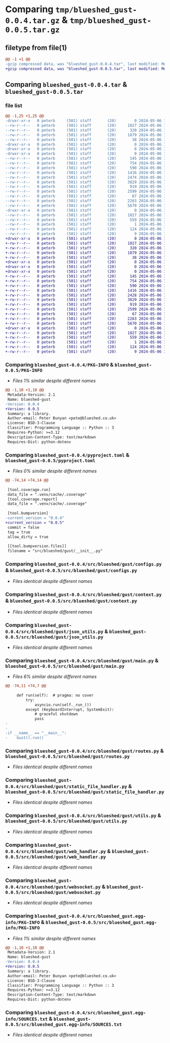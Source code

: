 # Comparing `tmp/blueshed_gust-0.0.4.tar.gz` & `tmp/blueshed_gust-0.0.5.tar.gz`

## filetype from file(1)

```diff
@@ -1 +1 @@
-gzip compressed data, was "blueshed_gust-0.0.4.tar", last modified: Mon May  6 16:43:10 2024, max compression
+gzip compressed data, was "blueshed_gust-0.0.5.tar", last modified: Mon May  6 16:45:46 2024, max compression
```

## Comparing `blueshed_gust-0.0.4.tar` & `blueshed_gust-0.0.5.tar`

### file list

```diff
@@ -1,25 +1,25 @@
-drwxr-xr-x   0 peterb     (501) staff       (20)        0 2024-05-06 16:43:10.485919 blueshed_gust-0.0.4/
--rw-r--r--   0 peterb     (501) staff       (20)     1027 2024-05-06 16:43:10.485739 blueshed_gust-0.0.4/PKG-INFO
--rw-r--r--   0 peterb     (501) staff       (20)      320 2024-05-06 13:29:02.000000 blueshed_gust-0.0.4/README.md
--rw-r--r--   0 peterb     (501) staff       (20)     1879 2024-05-06 16:43:04.000000 blueshed_gust-0.0.4/pyproject.toml
--rw-r--r--   0 peterb     (501) staff       (20)       38 2024-05-06 16:43:10.485955 blueshed_gust-0.0.4/setup.cfg
-drwxr-xr-x   0 peterb     (501) staff       (20)        0 2024-05-06 16:43:10.483008 blueshed_gust-0.0.4/src/
-drwxr-xr-x   0 peterb     (501) staff       (20)        0 2024-05-06 16:43:10.482949 blueshed_gust-0.0.4/src/blueshed/
-drwxr-xr-x   0 peterb     (501) staff       (20)        0 2024-05-06 16:43:10.484519 blueshed_gust-0.0.4/src/blueshed/gust/
--rw-r--r--   0 peterb     (501) staff       (20)      145 2024-05-06 16:43:04.000000 blueshed_gust-0.0.4/src/blueshed/gust/__init__.py
--rw-r--r--   0 peterb     (501) staff       (20)      754 2024-05-06 10:00:21.000000 blueshed_gust-0.0.4/src/blueshed/gust/configs.py
--rw-r--r--   0 peterb     (501) staff       (20)      590 2024-05-06 10:00:21.000000 blueshed_gust-0.0.4/src/blueshed/gust/context.py
--rw-r--r--   0 peterb     (501) staff       (20)     1416 2024-05-06 10:00:21.000000 blueshed_gust-0.0.4/src/blueshed/gust/json_utils.py
--rw-r--r--   0 peterb     (501) staff       (20)     2474 2024-05-06 16:40:48.000000 blueshed_gust-0.0.4/src/blueshed/gust/main.py
--rw-r--r--   0 peterb     (501) staff       (20)     3829 2024-05-06 14:08:50.000000 blueshed_gust-0.0.4/src/blueshed/gust/routes.py
--rw-r--r--   0 peterb     (501) staff       (20)      919 2024-05-06 10:00:21.000000 blueshed_gust-0.0.4/src/blueshed/gust/static_file_handler.py
--rw-r--r--   0 peterb     (501) staff       (20)     2599 2024-05-06 13:33:43.000000 blueshed_gust-0.0.4/src/blueshed/gust/utils.py
--rw-r--r--   0 peterb     (501) staff       (20)       67 2024-05-06 13:33:43.000000 blueshed_gust-0.0.4/src/blueshed/gust/web.py
--rw-r--r--   0 peterb     (501) staff       (20)     2263 2024-05-06 10:00:21.000000 blueshed_gust-0.0.4/src/blueshed/gust/web_handler.py
--rw-r--r--   0 peterb     (501) staff       (20)     5670 2024-05-06 10:28:00.000000 blueshed_gust-0.0.4/src/blueshed/gust/websocket.py
-drwxr-xr-x   0 peterb     (501) staff       (20)        0 2024-05-06 16:43:10.485216 blueshed_gust-0.0.4/src/blueshed_gust.egg-info/
--rw-r--r--   0 peterb     (501) staff       (20)     1027 2024-05-06 16:43:10.000000 blueshed_gust-0.0.4/src/blueshed_gust.egg-info/PKG-INFO
--rw-r--r--   0 peterb     (501) staff       (20)      559 2024-05-06 16:43:10.000000 blueshed_gust-0.0.4/src/blueshed_gust.egg-info/SOURCES.txt
--rw-r--r--   0 peterb     (501) staff       (20)        1 2024-05-06 16:43:10.000000 blueshed_gust-0.0.4/src/blueshed_gust.egg-info/dependency_links.txt
--rw-r--r--   0 peterb     (501) staff       (20)      124 2024-05-06 16:43:10.000000 blueshed_gust-0.0.4/src/blueshed_gust.egg-info/requires.txt
--rw-r--r--   0 peterb     (501) staff       (20)        9 2024-05-06 16:43:10.000000 blueshed_gust-0.0.4/src/blueshed_gust.egg-info/top_level.txt
+drwxr-xr-x   0 peterb     (501) staff       (20)        0 2024-05-06 16:45:46.954635 blueshed_gust-0.0.5/
+-rw-r--r--   0 peterb     (501) staff       (20)     1027 2024-05-06 16:45:46.954460 blueshed_gust-0.0.5/PKG-INFO
+-rw-r--r--   0 peterb     (501) staff       (20)      320 2024-05-06 13:29:02.000000 blueshed_gust-0.0.5/README.md
+-rw-r--r--   0 peterb     (501) staff       (20)     1879 2024-05-06 16:45:44.000000 blueshed_gust-0.0.5/pyproject.toml
+-rw-r--r--   0 peterb     (501) staff       (20)       38 2024-05-06 16:45:46.954670 blueshed_gust-0.0.5/setup.cfg
+drwxr-xr-x   0 peterb     (501) staff       (20)        0 2024-05-06 16:45:46.951951 blueshed_gust-0.0.5/src/
+drwxr-xr-x   0 peterb     (501) staff       (20)        0 2024-05-06 16:45:46.951892 blueshed_gust-0.0.5/src/blueshed/
+drwxr-xr-x   0 peterb     (501) staff       (20)        0 2024-05-06 16:45:46.953322 blueshed_gust-0.0.5/src/blueshed/gust/
+-rw-r--r--   0 peterb     (501) staff       (20)      145 2024-05-06 16:45:44.000000 blueshed_gust-0.0.5/src/blueshed/gust/__init__.py
+-rw-r--r--   0 peterb     (501) staff       (20)      754 2024-05-06 10:00:21.000000 blueshed_gust-0.0.5/src/blueshed/gust/configs.py
+-rw-r--r--   0 peterb     (501) staff       (20)      590 2024-05-06 10:00:21.000000 blueshed_gust-0.0.5/src/blueshed/gust/context.py
+-rw-r--r--   0 peterb     (501) staff       (20)     1416 2024-05-06 10:00:21.000000 blueshed_gust-0.0.5/src/blueshed/gust/json_utils.py
+-rw-r--r--   0 peterb     (501) staff       (20)     2428 2024-05-06 16:44:57.000000 blueshed_gust-0.0.5/src/blueshed/gust/main.py
+-rw-r--r--   0 peterb     (501) staff       (20)     3829 2024-05-06 14:08:50.000000 blueshed_gust-0.0.5/src/blueshed/gust/routes.py
+-rw-r--r--   0 peterb     (501) staff       (20)      919 2024-05-06 10:00:21.000000 blueshed_gust-0.0.5/src/blueshed/gust/static_file_handler.py
+-rw-r--r--   0 peterb     (501) staff       (20)     2599 2024-05-06 13:33:43.000000 blueshed_gust-0.0.5/src/blueshed/gust/utils.py
+-rw-r--r--   0 peterb     (501) staff       (20)       67 2024-05-06 13:33:43.000000 blueshed_gust-0.0.5/src/blueshed/gust/web.py
+-rw-r--r--   0 peterb     (501) staff       (20)     2263 2024-05-06 10:00:21.000000 blueshed_gust-0.0.5/src/blueshed/gust/web_handler.py
+-rw-r--r--   0 peterb     (501) staff       (20)     5670 2024-05-06 10:28:00.000000 blueshed_gust-0.0.5/src/blueshed/gust/websocket.py
+drwxr-xr-x   0 peterb     (501) staff       (20)        0 2024-05-06 16:45:46.953981 blueshed_gust-0.0.5/src/blueshed_gust.egg-info/
+-rw-r--r--   0 peterb     (501) staff       (20)     1027 2024-05-06 16:45:46.000000 blueshed_gust-0.0.5/src/blueshed_gust.egg-info/PKG-INFO
+-rw-r--r--   0 peterb     (501) staff       (20)      559 2024-05-06 16:45:46.000000 blueshed_gust-0.0.5/src/blueshed_gust.egg-info/SOURCES.txt
+-rw-r--r--   0 peterb     (501) staff       (20)        1 2024-05-06 16:45:46.000000 blueshed_gust-0.0.5/src/blueshed_gust.egg-info/dependency_links.txt
+-rw-r--r--   0 peterb     (501) staff       (20)      124 2024-05-06 16:45:46.000000 blueshed_gust-0.0.5/src/blueshed_gust.egg-info/requires.txt
+-rw-r--r--   0 peterb     (501) staff       (20)        9 2024-05-06 16:45:46.000000 blueshed_gust-0.0.5/src/blueshed_gust.egg-info/top_level.txt
```

### Comparing `blueshed_gust-0.0.4/PKG-INFO` & `blueshed_gust-0.0.5/PKG-INFO`

 * *Files 1% similar despite different names*

```diff
@@ -1,10 +1,10 @@
 Metadata-Version: 2.1
 Name: blueshed-gust
-Version: 0.0.4
+Version: 0.0.5
 Summary: a library.
 Author-email: Peter Bunyan <pete@blueshed.co.uk>
 License: BSD-3-Clause
 Classifier: Programming Language :: Python :: 3
 Requires-Python: >=3.12
 Description-Content-Type: text/markdown
 Requires-Dist: python-dotenv
```

### Comparing `blueshed_gust-0.0.4/pyproject.toml` & `blueshed_gust-0.0.5/pyproject.toml`

 * *Files 0% similar despite different names*

```diff
@@ -74,14 +74,14 @@
 
 [tool.coverage.run]
 data_file = ".venv/cache/.coverage"
 [tool.coverage.report]
 data_file = ".venv/cache/.coverage"
 
 [tool.bumpversion]
-current_version = "0.0.4"
+current_version = "0.0.5"
 commit = false
 tag = true
 allow_dirty = true
 
 [[tool.bumpversion.files]]
 filename = "src/blueshed/gust/__init__.py"
```

### Comparing `blueshed_gust-0.0.4/src/blueshed/gust/configs.py` & `blueshed_gust-0.0.5/src/blueshed/gust/configs.py`

 * *Files identical despite different names*

### Comparing `blueshed_gust-0.0.4/src/blueshed/gust/context.py` & `blueshed_gust-0.0.5/src/blueshed/gust/context.py`

 * *Files identical despite different names*

### Comparing `blueshed_gust-0.0.4/src/blueshed/gust/json_utils.py` & `blueshed_gust-0.0.5/src/blueshed/gust/json_utils.py`

 * *Files identical despite different names*

### Comparing `blueshed_gust-0.0.4/src/blueshed/gust/main.py` & `blueshed_gust-0.0.5/src/blueshed/gust/main.py`

 * *Files 6% similar despite different names*

```diff
@@ -74,11 +74,7 @@
 
     def run(self):  # pragma: no cover
         try:
             asyncio.run(self._run_())
         except (KeyboardInterrupt, SystemExit):
             # graceful shutdown
             pass
-
-
-if __name__ == "__main__":
-    Gust().run()
```

### Comparing `blueshed_gust-0.0.4/src/blueshed/gust/routes.py` & `blueshed_gust-0.0.5/src/blueshed/gust/routes.py`

 * *Files identical despite different names*

### Comparing `blueshed_gust-0.0.4/src/blueshed/gust/static_file_handler.py` & `blueshed_gust-0.0.5/src/blueshed/gust/static_file_handler.py`

 * *Files identical despite different names*

### Comparing `blueshed_gust-0.0.4/src/blueshed/gust/utils.py` & `blueshed_gust-0.0.5/src/blueshed/gust/utils.py`

 * *Files identical despite different names*

### Comparing `blueshed_gust-0.0.4/src/blueshed/gust/web_handler.py` & `blueshed_gust-0.0.5/src/blueshed/gust/web_handler.py`

 * *Files identical despite different names*

### Comparing `blueshed_gust-0.0.4/src/blueshed/gust/websocket.py` & `blueshed_gust-0.0.5/src/blueshed/gust/websocket.py`

 * *Files identical despite different names*

### Comparing `blueshed_gust-0.0.4/src/blueshed_gust.egg-info/PKG-INFO` & `blueshed_gust-0.0.5/src/blueshed_gust.egg-info/PKG-INFO`

 * *Files 1% similar despite different names*

```diff
@@ -1,10 +1,10 @@
 Metadata-Version: 2.1
 Name: blueshed-gust
-Version: 0.0.4
+Version: 0.0.5
 Summary: a library.
 Author-email: Peter Bunyan <pete@blueshed.co.uk>
 License: BSD-3-Clause
 Classifier: Programming Language :: Python :: 3
 Requires-Python: >=3.12
 Description-Content-Type: text/markdown
 Requires-Dist: python-dotenv
```

### Comparing `blueshed_gust-0.0.4/src/blueshed_gust.egg-info/SOURCES.txt` & `blueshed_gust-0.0.5/src/blueshed_gust.egg-info/SOURCES.txt`

 * *Files identical despite different names*

